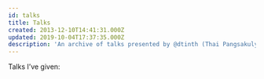 ```yaml
---
id: talks
title: Talks
created: 2013-12-10T14:41:31.000Z
updated: 2019-10-04T17:37:35.000Z
description: 'An archive of talks presented by @dtinth (Thai Pangsakulyanont).'
---
```


Talks I’ve given:

<child-page-list></child-page-list>
